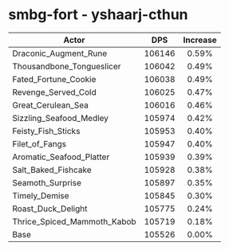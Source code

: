 # smbg-fort - yshaarj-cthun
| Actor | DPS | Increase |
|---|:---:|:---:|
|Draconic_Augment_Rune|106146|0.59%|
|Thousandbone_Tongueslicer|106042|0.49%|
|Fated_Fortune_Cookie|106038|0.49%|
|Revenge_Served_Cold|106025|0.47%|
|Great_Cerulean_Sea|106016|0.46%|
|Sizzling_Seafood_Medley|105974|0.42%|
|Feisty_Fish_Sticks|105953|0.40%|
|Filet_of_Fangs|105947|0.40%|
|Aromatic_Seafood_Platter|105939|0.39%|
|Salt_Baked_Fishcake|105928|0.38%|
|Seamoth_Surprise|105897|0.35%|
|Timely_Demise|105845|0.30%|
|Roast_Duck_Delight|105775|0.24%|
|Thrice_Spiced_Mammoth_Kabob|105719|0.18%|
|Base|105526|0.00%|
